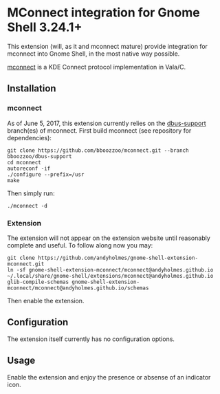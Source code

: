 # MConnect integration for Gnome Shell 3.24.1+
This extension (will, as it and mconnect mature) provide integration for
mconnect into Gnome Shell, in the most native way possible.

[mconnect](https://github.com/bboozzoo/mconnect) is a KDE Connect protocol implementation in Vala/C.

## Installation

### mconnect

As of June 5, 2017, this extension currently relies on the [dbus-support](https://github.com/bboozzoo/mconnect/tree/bboozzoo/dbus-support)
branch(es) of mconnect. First build mconnect (see repository for dependencies):

    git clone https://github.com/bboozzoo/mconnect.git --branch bboozzoo/dbus-support
    cd mconnect
    autoreconf -if 
    ./configure --prefix=/usr
    make
    
Then simply run:

    ./mconnect -d

    
### Extension

The extension will not appear on the extension website until reasonably
complete and useful. To follow along now you may:

    git clone https://github.com/andyholmes/gnome-shell-extension-mconnect.git
    ln -sf gnome-shell-extension-mconnect/mconnect@andyholmes.github.io ~/.local/share/gnome-shell/extensions/mconnect@andyholmes.github.io
    glib-compile-schemas gnome-shell-extension-mconnect/mconnect@andyholmes.github.io/schemas

Then enable the extension.
    

## Configuration

The extension itself currently has no configuration options.

## Usage

Enable the extension and enjoy the presence or absense of an indicator icon.
